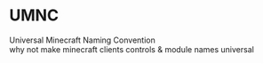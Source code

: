 # UMNC
Universal Minecraft Naming Convention
</br>why not make minecraft clients controls & module names universal
